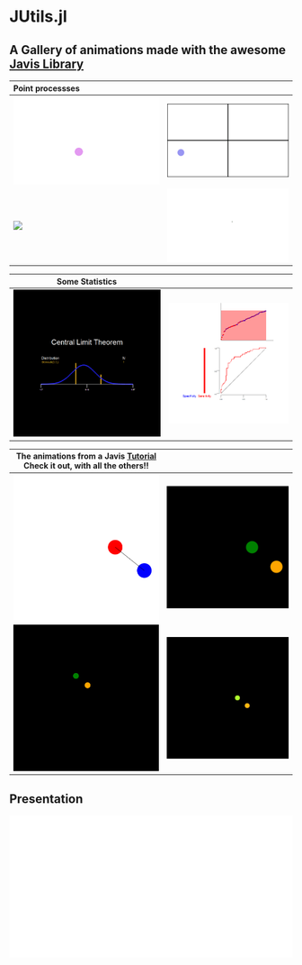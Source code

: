 # JUtils.jl

## A Gallery of animations made with the awesome [Javis Library](https://github.com/Wikunia/Javis.jl)


| Point processses                                    |                                        |
|:-------------------------------------|:---------------------------------------|
|![](output/poisson_point_process.gif) |![](output/4_poisson_point_process.gif)|
|![](output/boulean_point_process.gif) |![](output/matern1_point_process.gif)|



|Some Statistics||
|-------------------------------------|-----------------------------|
|![](output/central_limit_theorem.gif)|![](output/roc_animation.gif)|


|The animations from a Javis [Tutorial](https://github.com/Wikunia/Javis.jl/blob/master/docs/src/tutorials/tutorial_8.md) Check it out, with all the others!!||
|------------------------|------------------|
|![](output/circle.gif)|![](output/colored_dancing_circles.gif)|
|![](output/1_moving_colored_dancing_circles.gif)|![](output/4_moving_colored_dancing_circles.gif)|
## Presentation
![](output/process_animation.gif)